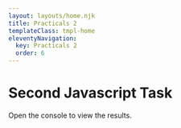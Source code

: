 ```yaml
---
layout: layouts/home.njk
title: Practicals 2
templateClass: tmpl-home
eleventyNavigation:
  key: Practicals 2
  order: 6
---
```


<div class="container mt-4">
  <h1>Second Javascript Task</h1>
  <p>Open the console to view the results.</p>
</div>
<script src="/js/practical-1-task-2.js"></script>
